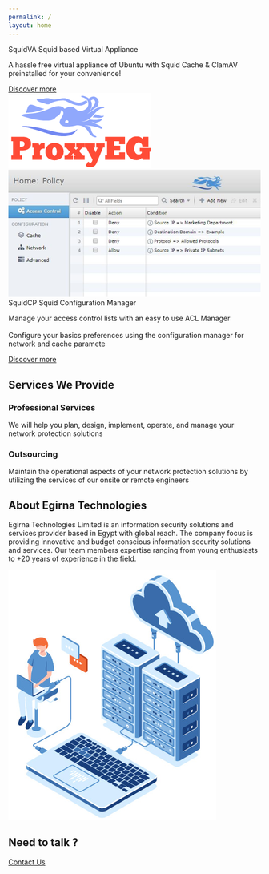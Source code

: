 ```yaml
---
permalink: /
layout: home
---
```

<section class="main">
    <div class="container">
      <div class="row" id="products">
            <div class="col-md-6">
                <div class="info-box">
                    <i class="far fa-flag rounded-circle text-center d-table-cell align-bottom"></i>
                    <div class="heading-block  d-table-cell align-middle">
                        <span class="heading2">SquidVA</span>
                        <span class="heading3 d-block">Squid based Virtual Appliance</span>
                   </div>
                    <p>A hassle free virtual appliance of Ubuntu with Squid Cache & ClamAV preinstalled for your convenience!</p>
                    <a class="btn-cta" href="https://www.proxyeg.com/squidva/" target="_blank">Discover more</a>
                </div>
            </div>
            <div class="col-md-6 text-center">
                <img  class="img-fluid"  src="assets/images/proxyeg.png" alt="proxyeg" />
            </div>
        </div>
        <div class="row">
            <div class="col-md-6 text-center">
                <img class="img-fluid" src="assets/images/squidcp.png" alt="squidcp" />
            </div>
            <div class="col-md-6">
                <div class="info-box">
                    <i class="far fa-signal"></i>
                    <i class="fal fa-signal-alt-3 rounded-circle text-center d-table-cell align-bottom"></i>
                    <div class="heading-block  d-table-cell align-middle">
                        <span class="heading2">SquidCP</span>
                        <span class="heading3 d-block">Squid Configuration Manager</span>
                    </div>
                    <p>Manage your access control lists with an easy to use ACL Manager<br/><br/>
                        Configure your basics preferences using the configuration manager for network and cache paramete</p>
                    <a class="btn-cta" href="https://www.proxyeg.com/squidcp/" target="_blank">Discover more</a>
                </div>
            </div>
        </div>
    </div>
    <div  id="services">
        <div class="container">
            <div class="row">
                <h2 class="text-center col-md-12 p-0">Services We Provide</h2>
                <div class="row">
                    <div class="col-md-6">
                        <h3>Professional Services</h3>
                        <p>We will help you plan, design, implement, operate, and manage your network protection solutions</p>
                    </div>
                    <div class="col-md-6">
                        <h3>Outsourcing</h3>
                        <p> Maintain the operational aspects of your network protection solutions by utilizing the services of our onsite or remote engineers</p>
                    </div>
                </div>
            </div>
         </div>
    </div>
    <div  id="about">
        <div class="container">
            <div class="row">
                <div class="col-md-6">
                    <h2 class="col-md-12 p-0">About Egirna Technologies</h2>
                    <p>Egirna Technologies Limited is an information security solutions and services provider based in Egypt with global reach. The company focus is providing innovative and budget conscious information security solutions and services. Our team members expertise ranging from young enthusiasts to +20 years of experience in the field.</p>
                </div>
                <div class="col-md-6 text-center">
                    <img  class="img-fluid"  src="assets/images/home-about.jpg" alt="about Egirna" />
                </div>
            </div>
         </div>
    </div>
    <div  id="need-to-talk">
        <div class="container">
            <div class="row">
                <div class="col-md-12 text-center">
                    <h2 class="col-md-12">Need to talk ?</h2>
                    <a class="btn-cta" href="#">Contact Us</a>
                </div>
            </div>
        </div>
    </div>
</section>
